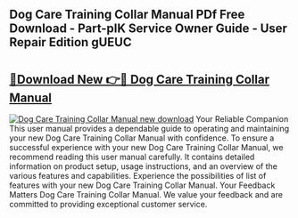 ## Dog Care Training Collar Manual PDf Free Download - Part-pIK Service Owner Guide - User Repair Edition gUEUC

# <h2><a href="http://bc2145.oget.top/?id=Dog+Care+Training+Collar+Manual">🔗Download New 👉🔴 Dog Care Training Collar Manual</a></h2>

[![Dog Care Training Collar Manual new download](https://i.imgur.com/5g1atiW.png)](http://bc2145.oget.top/?id=Dog+Care+Training+Collar+Manual)
Your Reliable Companion This user manual provides a dependable guide to operating and maintaining your new Dog Care Training Collar Manual with confidence. To ensure a successful experience with your new Dog Care Training Collar Manual, we recommend reading this user manual carefully. It contains detailed information on product setup, usage instructions, and an overview of the various features and capabilities. Experience the possibilities of list of features with your new Dog Care Training Collar Manual. Your Feedback Matters Dog Care Training Collar Manual. We value your feedback and are committed to providing exceptional customer service.
